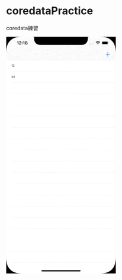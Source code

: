 # coredataPractice
coredata練習

![image](https://github.com/alangprs/coredataPractice/blob/main/圖片/Simulator%20Screen%20Recording%20-%20iPhone%2012%20Pro%20Max%20-%202021-07-31%20at%2012.19.04.gif)
